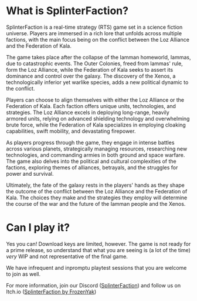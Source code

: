 # What is SplinterFaction?

SplinterFaction is a real-time strategy (RTS) game set in a science fiction universe. Players are immersed in a rich lore that unfolds across multiple factions, with the main focus being on the conflict between the Loz Alliance and the Federation of Kala.

The game takes place after the collapse of the Iamman homeworld, Iammas, due to catastrophic events. The Outer Colonies, freed from Iammas' rule, form the Loz Alliance, while the Federation of Kala seeks to assert its dominance and control over the galaxy. The discovery of the Xenos, a technologically inferior yet warlike species, adds a new political dynamic to the conflict.

Players can choose to align themselves with either the Loz Alliance or the Federation of Kala. Each faction offers unique units, technologies, and strategies. The Loz Alliance excels in deploying long-range, heavily armored units, relying on advanced shielding technology and overwhelming brute force, while the Federation of Kala specializes in employing cloaking capabilities, swift mobility, and devastating firepower.

As players progress through the game, they engage in intense battles across various planets, strategically managing resources, researching new technologies, and commanding armies in both ground and space warfare. The game also delves into the political and cultural complexities of the factions, exploring themes of alliances, betrayals, and the struggles for power and survival.

Ultimately, the fate of the galaxy rests in the players' hands as they shape the outcome of the conflict between the Loz Alliance and the Federation of Kala. The choices they make and the strategies they employ will determine the course of the war and the future of the Iamman people and the Xenos.



# Can I play it?

Yes you can! Download keys are limited, however. The game is not ready for a prime release, so understand that what you are seeing is (a lot of the time) *very* WIP and not representative of the final game.



We have infrequent and inpromptu playtest sessions that you are welcome to join as well.



For more information, join our Discord ([SplinterFaction](https://discord.gg/7Bam847ykN)) and follow us on Itch.io ([SplinterFaction by FrozenYak](https://frozenyak.itch.io/splinterfaction))